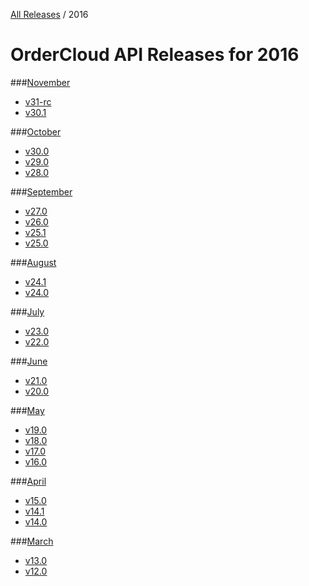 [All Releases](../README.md) / 2016
# OrderCloud API Releases for 2016

###[November](November/README.md)
- [v31-rc](November/v31-rc.md)
- [v30.1](November/v30.1.md)

###[October](October/README.md)
- [v30.0](October/v30.0.md)
- [v29.0](October/v29.0.md)
- [v28.0](October/v28.0.md)

###[September](September/README.md)
- [v27.0](September/v27.0.md)
- [v26.0](September/v26.0.md)
- [v25.1](September/v25.1.md)
- [v25.0](September/v25.0.md)

###[August](August/README.md)
- [v24.1](August/v24.1.md)
- [v24.0](August/v24.0.md)

###[July](July/README.md)
- [v23.0](July/v23.0.md)
- [v22.0](July/v22.0.md)

###[June](June/README.md)
- [v21.0](June/v21.0.md)
- [v20.0](June/v20.0.md)

###[May](May/README.md)
- [v19.0](May/v19.0.md)
- [v18.0](May/v18.0.md)
- [v17.0](May/v17.0.md)
- [v16.0](May/v16.0.md)

###[April](April/README.md)
- [v15.0](April/v15.0.md)
- [v14.1](April/v14.1.md)
- [v14.0](April/v14.0.md)

###[March](March/README.md)
- [v13.0](March/v13.0.md)
- [v12.0](March/v12.0.md)
